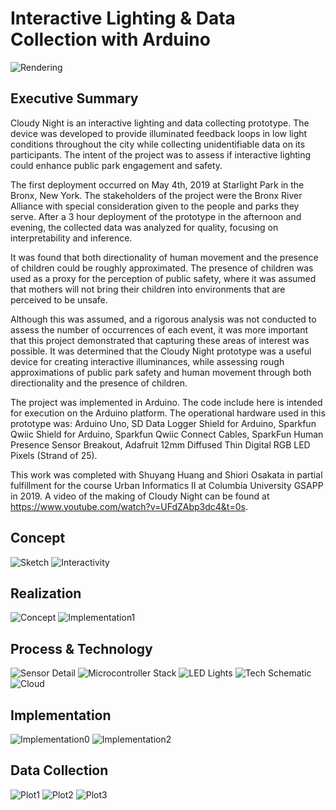 # Interactive Lighting & Data Collection with Arduino

![Rendering](https://github.com/nickkunz/cloudynight/blob/master/media/rendering.jpg)

## Executive Summary
Cloudy Night is an interactive lighting and data collecting prototype. The device was developed to provide illuminated feedback loops in low light conditions throughout the city while collecting unidentifiable data on its participants. The intent of the project was to assess if interactive lighting could enhance public park engagement and safety. 

The first deployment occurred on May 4th, 2019 at Starlight Park in the Bronx, New York. The stakeholders of the project were the Bronx River Alliance with special consideration given to the people and parks they serve. After a 3 hour deployment of the prototype in the afternoon and evening, the collected data was analyzed for quality, focusing on interpretability and inference. 

It was found that both directionality of human movement and the presence of children could be roughly approximated. The presence of children was used as a proxy for the perception of public safety, where it was assumed that mothers will not bring their children into environments that are perceived to be unsafe. 

Although this was assumed, and a rigorous analysis was not conducted to assess the number of occurrences of each event, it was more important that this project demonstrated that capturing these areas of interest was possible. It was determined that the Cloudy Night prototype was a useful device for creating interactive illuminances, while assessing rough approximations of public park safety and human movement through both directionality and the presence of children.

The project was implemented in Arduino. The code include here is intended for execution on the Arduino platform. The operational hardware used in this prototype was: Arduino Uno, SD Data Logger Shield for Arduino, Sparkfun Qwiic Shield for Arduino, Sparkfun Qwiic Connect Cables, SparkFun Human Presence Sensor Breakout, Adafruit 12mm Diffused Thin Digital RGB LED Pixels (Strand of 25).

This work was completed with Shuyang Huang and Shiori Osakata in partial fulfillment for the course Urban Informatics II at Columbia University GSAPP in 2019. A video of the making of Cloudy Night can be found at https://www.youtube.com/watch?v=UFdZAbp3dc4&t=0s.

## Concept
![Sketch](https://github.com/nickkunz/cloudynight/blob/master/media/sketch.png)
![Interactivity](https://github.com/nickkunz/cloudynight/blob/master/media/interaction.png)

## Realization 
![Concept](https://github.com/nickkunz/cloudynight/blob/master/media/concept.png)
![Implementation1](https://github.com/nickkunz/cloudynight/blob/master/media/implementation1.png)

## Process & Technology
![Sensor Detail](https://github.com/nickkunz/cloudynight/blob/master/media/sensordetail.jpg)
![Microcontroller Stack](https://github.com/nickkunz/cloudynight/blob/master/media/stack.jpg)
![LED Lights](https://github.com/nickkunz/cloudynight/blob/master/media/leds.jpg)
![Tech Schematic](https://github.com/nickkunz/cloudynight/blob/master/media/schematic.jpg)
![Cloud](https://github.com/nickkunz/cloudynight/blob/master/media/cloud.jpg)

## Implementation
![Implementation0](https://github.com/nickkunz/cloudynight/blob/master/media/implementation.jpeg)
![Implementation2](https://github.com/nickkunz/cloudynight/blob/master/media/implementation2.jpg)

## Data Collection
![Plot1](https://github.com/nickkunz/cloudynight/blob/master/media/humanplot.jpg)
![Plot2](https://github.com/nickkunz/cloudynight/blob/master/media/directionplot.jpg)
![Plot3](https://github.com/nickkunz/cloudynight/blob/master/media/childrenplot.jpg)
